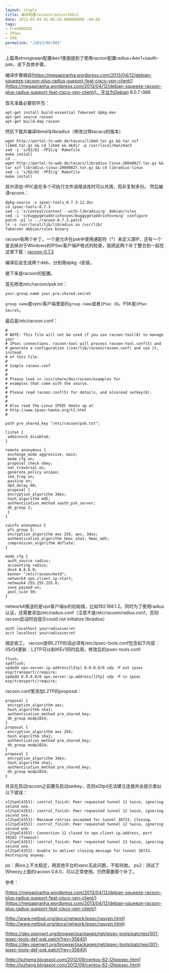 ```yaml
---
layout: single
title: 编译配置racoon+radius+IKEv1
date: 2013-05-04 01:06:56.000000000 -04:00
tags:
- FreeRADIUS
- IPSec
- VPN
permalink: "/2013/05/981"
---
```

上篇用strongswan配置ikev1里面提到了使用racoon配置radius+ikev1+xauth-psk，说下具体步骤。

编译步骤摘自[https://megapiranha.wordpress.com/2013/04/12/debian-squeeze-racoon-plus-radius-support-feat-cisco-vpn-client/](https://megapiranha.wordpress.com/2013/04/12/debian-squeeze-racoon-plus-radius-support-feat-cisco-vpn-client/)，平台为Debian 6.0.7 i386

首先准备必要软件包：

```
apt-get install build-essential fakeroot dpkg-dev
apt-get source racoon
apt-get build-dep racoon
```

然后下载并编译libmd与libradius（修改过带tacacs的版本）

```
wget http://portal-to-web.de/tacacs/libmd.tar.gz && tar xzf libmd.tar.gz && cd libmd && mkdir -p /usr/local/man/man3
sed -i 's/O2/O2 -fPIC/g' Makefile
make install
cd ..
wget http://portal-to-web.de/tacacs/libradius-linux-20040827.tar.gz && tar xzf libradius-linux-20040827.tar.gz && cd libradius-linux
sed -i 's/O2/O2 -fPIC/g' Makefile
make install
```

其中添加-fPIC是在多个可执行文件调用该库时可以共用，而非复制多份。
然后编译racoon：

```
dpkg-source -x ipsec-tools_0.7.3-12.dsc
cd ipsec-tools-0.7.3
sed -i 's/context/context --with-libradius/g' debian/rules
sed -i 's/buggygetaddrinfo=yes/buggygetaddrinfo=no/g' configure
patch -p1 \< ../racoon-0.7.3.patch
ln -s /usr/local/lib/libradius.so /usr/lib/
fakeroot debian/rules binary
```

racoon有两个补丁，一个是允许在psk中使用通配符（\*）来定义源IP，还有一个是去掉对于Windows的IPSec客户端IP格式的检查，我把这两个补丁整合到一起在这里下载：[racoon-0.7.3](/assets/images/2013/05/racoon-0.7.3.rar)

编译后会生成两个deb，分别用dpkg -i安装。

接下来是racoon的配置。

首先修改/etc/racoon/psk.txt：

```
your.group.name your.pre.shared.secret
```

`group name`是vpnc客户端里面的`group name`或者`IPSec ID`。PSK是`IPSec Secret`。

最后是/etc/racoon.conf：

```
#
# NOTE: This file will not be used if you use racoon-tool(8) to manage your
# IPsec connections. racoon-tool will process racoon-tool.conf(5) and
# generate a configuration (/var/lib/racoon/racoon.conf) and use it, instead
# of this file.
#
# Simple racoon.conf
#
#
# Please look in /usr/share/doc/racoon/examples for
# examples that come with the source.
#
# Please read racoon.conf(5) for details, and alsoread setkey(8).
#
#
# Also read the Linux IPSEC Howto up at
# http://www.ipsec-howto.org/t1.html
#

path pre_shared_key "/etc/racoon/psk.txt";

listen {
 adminsock disabled;
}

remote anonymous {
 exchange_mode aggressive, main;
 mode_cfg on;
 proposal_check obey;
 nat_traversal on;
 generate_policy unique;
 ike_frag on;
 passive on;
 dpd_delay 60;
 proposal {
 encryption_algorithm 3des;
 hash_algorithm md5;
 authentication_method xauth_psk_server;
 dh_group 2;
 }
}

sainfo anonymous {
 pfs_group 2;
 encryption_algorithm aes 256, aes, 3des;
 authentication_algorithm hmac_sha1, hmac_md5;
 compression_algorithm deflate;
}

mode_cfg {
 auth_source radius;
 accounting radius;
 dns4 8.8.8.8;
 banner "/etc/racoon/motd";
 network4 vpn.client.ip.start;
 netmask4 255.255.255.0;
 save_passwd on;
 pool_size 50;
}
```

network4推送的是vpn客户端ip的初始值，比如192.168.1.2。同时为了使用radius认证，还需要添加/etc/radius.conf（注意不是/etc/racoon/radius.conf，否则racoon启动时会提示could not initialize libradius）

```
auth localhost yourradiussecret
acct localhost yourradiussecret
```

搞定收工。
racoon提供L2TP的话必须有/etc/ipsec-tools.conf包含如下内容：
05/04更新：L2TP可以和IKEv1同时启用，修改后的ipsec-tools.conf:

```
flush;
spdflush;
spdadd vpn.server.ip.address[l2tp] 0.0.0.0/0 udp -P out ipsec esp/transport//require;
spdadd 0.0.0.0/0 vpn.server.ip.address[l2tp] udp -P in ipsec esp/transport//require;
```

racoon.conf里添加L2TP的proposal：

```
proposal {
 encryption_algorithm aes;
 hash_algorithm sha1;
 authentication_method pre_shared_key;
 dh_group modp1024;
}
proposal {
 encryption_algorithm aes 256;
 hash_algorithm sha1;
 authentication_method pre_shared_key;
 dh_group modp1024;
}
proposal {
 encryption_algorithm 3des;
 hash_algorithm sha1;
 authentication_method pre_shared_key;
 dh_group modp1024;
}
```

并且在启动racoon之前要先启动setkey，否则xl2tpd无法建立连接并会提示类似以下错误：

```
xl2tpd[4353]: control_finish: Peer requested tunnel 12 twice, ignoring second one.
xl2tpd[4353]: control_finish: Peer requested tunnel 12 twice, ignoring second one.
xl2tpd[4353]: Maximum retries exceeded for tunnel 38723. Closing.
xl2tpd[4353]: control_finish: Peer requested tunnel 12 twice, ignoring second one.
xl2tpd[4353]: Connection 12 closed to vpn.client.ip.address, port 39283 (Timeout)
xl2tpd[4353]: control_finish: Peer requested tunnel 23 twice, ignoring second one.
xl2tpd[4353]: Unable to deliver closing message for tunnel 38723. Destroying anyway.
```

ps：用ios上不太稳定，用其他平台的vpnc无此问题，不知何故。
ps2：测试了Wheezy上面的racoon 0.8.0，可以正常使用。仍然需要那个补丁。

参考：

[https://megapiranha.wordpress.com/2013/04/12/debian-squeeze-racoon-plus-radius-support-feat-cisco-vpn-client/](https://megapiranha.wordpress.com/2013/04/12/debian-squeeze-racoon-plus-radius-support-feat-cisco-vpn-client/)

[http://www.netbsd.org/docs/network/ipsec/rasvpn.html](http://www.netbsd.org/docs/network/ipsec/rasvpn.html)

[https://dev.openwrt.org/browser/packages/net/ipsec-tools/patches/001-ipsec-tools-def-psk.patch?rev=35640](https://dev.openwrt.org/browser/packages/net/ipsec-tools/patches/001-ipsec-tools-def-psk.patch?rev=35640)

[http://lxzheng.blogspot.com/2012/09/centos-62-l2tpipsec.html](http://lxzheng.blogspot.com/2012/09/centos-62-l2tpipsec.html)